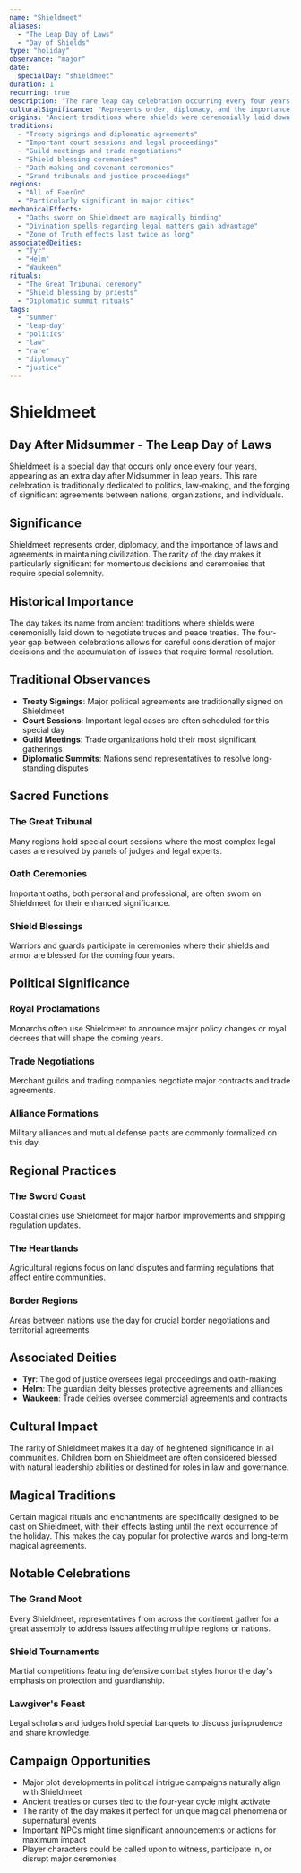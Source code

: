```yaml
---
name: "Shieldmeet"
aliases:
  - "The Leap Day of Laws"
  - "Day of Shields"
type: "holiday"
observance: "major"
date:
  specialDay: "shieldmeet"
duration: 1
recurring: true
description: "The rare leap day celebration occurring every four years, dedicated to politics, law, and grand agreements"
culturalSignificance: "Represents order, diplomacy, and the importance of laws and agreements in maintaining civilization"
origins: "Ancient traditions where shields were ceremonially laid down to negotiate truces and peace treaties"
traditions:
  - "Treaty signings and diplomatic agreements"
  - "Important court sessions and legal proceedings"
  - "Guild meetings and trade negotiations"
  - "Shield blessing ceremonies"
  - "Oath-making and covenant ceremonies"
  - "Grand tribunals and justice proceedings"
regions:
  - "All of Faerûn"
  - "Particularly significant in major cities"
mechanicalEffects:
  - "Oaths sworn on Shieldmeet are magically binding"
  - "Divination spells regarding legal matters gain advantage"
  - "Zone of Truth effects last twice as long"
associatedDeities:
  - "Tyr"
  - "Helm"
  - "Waukeen"
rituals:
  - "The Great Tribunal ceremony"
  - "Shield blessing by priests"
  - "Diplomatic summit rituals"
tags:
  - "summer"
  - "leap-day"
  - "politics"
  - "law"
  - "rare"
  - "diplomacy"
  - "justice"
---
```


# Shieldmeet

## Day After Midsummer - The Leap Day of Laws

Shieldmeet is a special day that occurs only once every four years, appearing as an extra day after Midsummer in leap years. This rare celebration is traditionally dedicated to politics, law-making, and the forging of significant agreements between nations, organizations, and individuals.

## Significance

Shieldmeet represents order, diplomacy, and the importance of laws and agreements in maintaining civilization. The rarity of the day makes it particularly significant for momentous decisions and ceremonies that require special solemnity.

## Historical Importance

The day takes its name from ancient traditions where shields were ceremonially laid down to negotiate truces and peace treaties. The four-year gap between celebrations allows for careful consideration of major decisions and the accumulation of issues that require formal resolution.

## Traditional Observances

- **Treaty Signings**: Major political agreements are traditionally signed on Shieldmeet
- **Court Sessions**: Important legal cases are often scheduled for this special day
- **Guild Meetings**: Trade organizations hold their most significant gatherings
- **Diplomatic Summits**: Nations send representatives to resolve long-standing disputes

## Sacred Functions

### The Great Tribunal

Many regions hold special court sessions where the most complex legal cases are resolved by panels of judges and legal experts.

### Oath Ceremonies

Important oaths, both personal and professional, are often sworn on Shieldmeet for their enhanced significance.

### Shield Blessings

Warriors and guards participate in ceremonies where their shields and armor are blessed for the coming four years.

## Political Significance

### Royal Proclamations

Monarchs often use Shieldmeet to announce major policy changes or royal decrees that will shape the coming years.

### Trade Negotiations

Merchant guilds and trading companies negotiate major contracts and trade agreements.

### Alliance Formations

Military alliances and mutual defense pacts are commonly formalized on this day.

## Regional Practices

### The Sword Coast

Coastal cities use Shieldmeet for major harbor improvements and shipping regulation updates.

### The Heartlands

Agricultural regions focus on land disputes and farming regulations that affect entire communities.

### Border Regions

Areas between nations use the day for crucial border negotiations and territorial agreements.

## Associated Deities

- **Tyr**: The god of justice oversees legal proceedings and oath-making
- **Helm**: The guardian deity blesses protective agreements and alliances
- **Waukeen**: Trade deities oversee commercial agreements and contracts

## Cultural Impact

The rarity of Shieldmeet makes it a day of heightened significance in all communities. Children born on Shieldmeet are often considered blessed with natural leadership abilities or destined for roles in law and governance.

## Magical Traditions

Certain magical rituals and enchantments are specifically designed to be cast on Shieldmeet, with their effects lasting until the next occurrence of the holiday. This makes the day popular for protective wards and long-term magical agreements.

## Notable Celebrations

### The Grand Moot

Every Shieldmeet, representatives from across the continent gather for a great assembly to address issues affecting multiple regions or nations.

### Shield Tournaments

Martial competitions featuring defensive combat styles honor the day's emphasis on protection and guardianship.

### Lawgiver's Feast

Legal scholars and judges hold special banquets to discuss jurisprudence and share knowledge.

## Campaign Opportunities

- Major plot developments in political intrigue campaigns naturally align with Shieldmeet
- Ancient treaties or curses tied to the four-year cycle might activate
- The rarity of the day makes it perfect for unique magical phenomena or supernatural events
- Important NPCs might time significant announcements or actions for maximum impact
- Player characters could be called upon to witness, participate in, or disrupt major ceremonies
